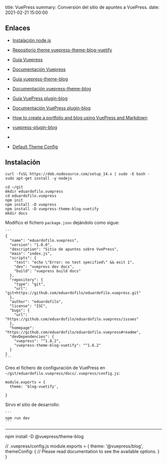 title: VuePress
summary: Conversión del sitio de apuntes a VuePress.
date: 2021-02-21 15:00:00

## Enlaces

* [Instalación node.js](https://github.com/nodesource/distributions/blob/master/README.md#debinstall)
* [Repositorio theme vuepress-theme-blog-vuetify](https://github.com/ttskch/vuepress-theme-blog-vuetify/)
* [Guía Vuepress](https://v1.vuepress.vuejs.org/guide/)
* [Documentación Vuepress](https://v1.vuepress.vuejs.org/config/)
* [Guía vuepress-theme-blog](https://vuepress-theme-blog.ulivz.com/)
* [Documentación vuepress-theme-blog](https://vuepress-theme-blog.ulivz.com/config/)
* [Guía VuePress plugin-blog](https://vuepress-plugin-blog.ulivz.com/guide/)
* [Documentación VuePress plugin-blog](https://vuepress-plugin-blog.ulivz.com/config/)

* [How to create a portfolio and blog using VuePress and Markdown](https://blog.logrocket.com/how-create-portfolio-blog-using-vuepress-markdown/)
* [vuepress-plugin-blog](https://vuepress-plugin-blog.ulivz.com/guide/getting-started.html#document-classifier)
* [](https://vuepress-theme-blog.ulivz.com/config/#nav)
* [Default Theme Config](https://vuepress.vuejs.org/theme/default-theme-config.html#multiple-sidebars)

## Instalación

```
curl -fsSL https://deb.nodesource.com/setup_14.x | sudo -E bash -
sudo apt-get install -y nodejs
```
```
cd ~/git
mkdir eduardofilo.vuepress
cd eduardofilo.vuepress
npm init
npm install -D vuepress
npm install -D vuepress-theme-blog-vuetify
mkdir docs
```


Modifico el fichero `package.json` dejándolo como sigue:

    ```
    {
      "name": "eduardofilo.vuepress",
      "version": "1.0.0",
      "description": "Sitio de apuntes sobre VuePress",
      "main": "index.js",
      "scripts": {
        "test": "echo \"Error: no test specified\" && exit 1",
        "dev": "vuepress dev docs",
        "build": "vuepress build docs"
      },
      "repository": {
        "type": "git",
        "url": "git+https://github.com/eduardofilo/eduardofilo.vuepress.git"
      },
      "author": "eduardofilo",
      "license": "ISC",
      "bugs": {
        "url": "https://github.com/eduardofilo/eduardofilo.vuepress/issues"
      },
      "homepage": "https://github.com/eduardofilo/eduardofilo.vuepress#readme",
      "devDependencies": {
        "vuepress": "^1.8.2",
        "vuepress-theme-blog-vuetify": "^1.6.2"
      }
    }
    ```

Creo el fichero de configuración de VuePress en `~/git/eduardofilo.vuepress/docs/.vuepress/config.js`:

```
module.exports = {
  theme: 'blog-vuetify',

}
```

Sirvo el sitio de desarrollo:

    ```
    npm run dev
    ```


---------


npm install -D @vuepress/theme-blog

// .vuepress/config.js
module.exports = {
  theme: '@vuepress/blog',
  themeConfig: {
    // Please read documentation to see the available options.
  }
}
